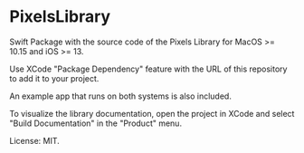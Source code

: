 # PixelsLibrary

Swift Package with the source code of the Pixels Library for MacOS >= 10.15 and iOS >= 13.

Use XCode "Package Dependency" feature with the URL of this repository to add it to your project.

An example app that runs on both systems is also included.

To visualize the library documentation, open the project in XCode and select
"Build Documentation" in the "Product" menu.

License: MIT.
